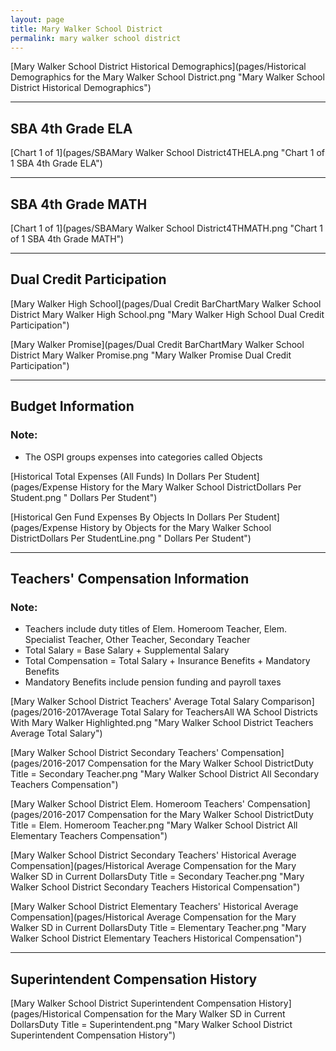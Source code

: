 ```yaml
---
layout: page
title: Mary Walker School District
permalink: mary walker school district
---
```



[Mary Walker School District Historical Demographics](pages/Historical Demographics for the Mary Walker School District.png "Mary Walker School District Historical Demographics")

___

## SBA 4th Grade ELA

[Chart 1 of 1](pages/SBAMary Walker School District4THELA.png "Chart 1 of 1 SBA 4th Grade ELA")


___

## SBA 4th Grade MATH

[Chart 1 of 1](pages/SBAMary Walker School District4THMATH.png "Chart 1 of 1 SBA 4th Grade MATH")


___

## Dual Credit Participation

[Mary Walker High School](pages/Dual Credit BarChartMary Walker School District Mary Walker High School.png "Mary Walker High School Dual Credit Participation")

[Mary Walker Promise](pages/Dual Credit BarChartMary Walker School District Mary Walker Promise.png "Mary Walker Promise Dual Credit Participation")


___

## Budget Information
### Note:
- The OSPI groups expenses into categories called Objects

[Historical Total Expenses (All Funds) In Dollars Per Student](pages/Expense History for the Mary Walker School DistrictDollars Per Student.png " Dollars Per Student")

[Historical Gen Fund Expenses By Objects In Dollars Per Student](pages/Expense History by Objects for the Mary Walker School DistrictDollars Per StudentLine.png " Dollars Per Student")


___

## Teachers' Compensation Information
### Note:
- Teachers include duty titles of Elem. Homeroom Teacher, Elem. Specialist Teacher, Other Teacher, Secondary Teacher
- Total Salary = Base Salary + Supplemental Salary
- Total Compensation = Total Salary + Insurance Benefits + Mandatory Benefits
- Mandatory Benefits include pension funding and payroll taxes

[Mary Walker School District Teachers' Average Total Salary Comparison](pages/2016-2017Average Total Salary for TeachersAll WA School Districts With Mary Walker Highlighted.png "Mary Walker School District Teachers Average Total Salary")

[Mary Walker School District Secondary Teachers' Compensation](pages/2016-2017 Compensation for the Mary Walker School DistrictDuty Title = Secondary Teacher.png "Mary Walker School District All Secondary Teachers Compensation")

[Mary Walker School District Elem. Homeroom Teachers' Compensation](pages/2016-2017 Compensation for the Mary Walker School DistrictDuty Title = Elem. Homeroom Teacher.png "Mary Walker School District All Elementary Teachers Compensation")

[Mary Walker School District Secondary Teachers' Historical Average Compensation](pages/Historical Average Compensation for the Mary Walker SD in Current DollarsDuty Title = Secondary Teacher.png "Mary Walker School District Secondary Teachers Historical Compensation")

[Mary Walker School District Elementary Teachers' Historical Average Compensation](pages/Historical Average Compensation for the Mary Walker SD in Current DollarsDuty Title = Elementary Teacher.png "Mary Walker School District Elementary Teachers Historical Compensation")


___

## Superintendent Compensation History

[Mary Walker School District Superintendent Compensation History](pages/Historical Compensation for the Mary Walker SD in Current DollarsDuty Title = Superintendent.png "Mary Walker School District Superintendent Compensation History")

